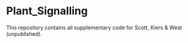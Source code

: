 # Plant_Signalling
This repository contains all supplementary code for Scott, Kiers &amp; West (unpublished).
